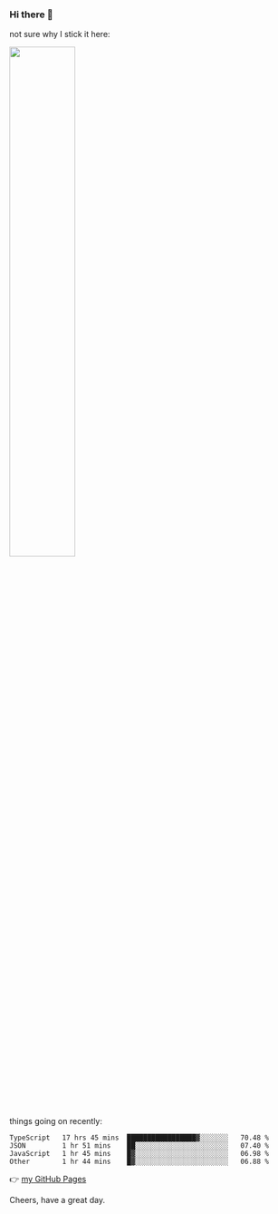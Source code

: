 ### Hi there 👋

not sure why I stick it here:

[<img width="48%" src="https://github-readme-stats.vercel.app/api?username=ykzhukian&show_icons=true&theme=dracula">](https://github.com/anuraghazra/github-readme-stats)


things going on recently:

<!--START_SECTION:waka-->

```text
TypeScript   17 hrs 45 mins  █████████████████▓░░░░░░░   70.48 %
JSON         1 hr 51 mins    ██░░░░░░░░░░░░░░░░░░░░░░░   07.40 %
JavaScript   1 hr 45 mins    █▓░░░░░░░░░░░░░░░░░░░░░░░   06.98 %
Other        1 hr 44 mins    █▓░░░░░░░░░░░░░░░░░░░░░░░   06.88 %
```

<!--END_SECTION:waka-->

👉 [my GitHub Pages](https://ykzhukian.github.io)

Cheers, have a great day.

